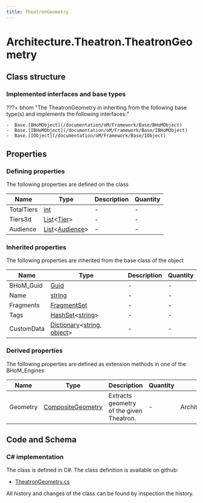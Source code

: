 ```yaml
---
title: TheatronGeometry
---
```


# Architecture.Theatron.TheatronGeometry



## Class structure

### Implemented interfaces and base types

???+ bhom "The TheatronGeometry in inheriting from the following base type(s) and implements the following interfaces:"

    -  Base.[BHoMObject](/documentation/oM/Framework/Base/BHoMObject)
    -  Base.[IBHoMObject](/documentation/oM/Framework/Base/IBHoMObject)
    -  Base.[IObject](/documentation/oM/Framework/Base/IObject)


## Properties



### Defining properties

The following properties are defined on the class

| Name             | Type             | Description      | Quantity         |
|------------------|------------------|------------------|------------------|
| TotalTiers | [int](https://learn.microsoft.com/en-us/dotnet/api/System.Int32?view=netstandard-2.0) | - | - |
| Tiers3d | [List](https://learn.microsoft.com/en-us/dotnet/api/System.Collections.Generic.List-1?view=netstandard-2.0)&lt;[Tier](/documentation/oM/Analytical/Architecture/Theatron/Tier)&gt; | - | - |
| Audience | [List](https://learn.microsoft.com/en-us/dotnet/api/System.Collections.Generic.List-1?view=netstandard-2.0)&lt;[Audience](/documentation/oM/Physical/Humans/ViewQuality/Audience)&gt; | - | - |


### Inherited properties
The following properties are inherited from the base class of the object

| Name             | Type             | Description      | Quantity         |
|------------------|------------------|------------------|------------------|
| BHoM_Guid | [Guid](https://learn.microsoft.com/en-us/dotnet/api/System.Guid?view=netstandard-2.0) | - | - |
| Name | [string](https://learn.microsoft.com/en-us/dotnet/api/System.String?view=netstandard-2.0) | - | - |
| Fragments | [FragmentSet](/documentation/oM/Framework/Base/FragmentSet) | - | - |
| Tags | [HashSet](https://learn.microsoft.com/en-us/dotnet/api/System.Collections.Generic.HashSet-1?view=netstandard-2.0)&lt;[string](https://learn.microsoft.com/en-us/dotnet/api/System.String?view=netstandard-2.0)&gt; | - | - |
| CustomData | [Dictionary](https://learn.microsoft.com/en-us/dotnet/api/System.Collections.Generic.Dictionary-2?view=netstandard-2.0)&lt;[string](https://learn.microsoft.com/en-us/dotnet/api/System.String?view=netstandard-2.0), [object](https://learn.microsoft.com/en-us/dotnet/api/System.Object?view=netstandard-2.0)&gt; | - | - |


### Derived properties

The following properties are defined as extension methods in one of the BHoM_Engines

| Name             | Type             | Description      | Quantity         | Engine           |
|------------------|------------------|------------------|------------------|------------------|
| Geometry | [CompositeGeometry](/documentation/oM/Dimensional/Geometry/CompositeGeometry) | Extracts geometry of the given Theatron. | - | Architecture_Engine |


## Code and Schema

### C# implementation

The class is defined in C#. The class definition is available on github:

- [TheatronGeometry.cs](https://github.com/BHoM/BHoM/blob/develop/Architecture_oM/Theatron/Elements/TheatronGeometry.cs)

All history and changes of the class can be found by inspection the history.
